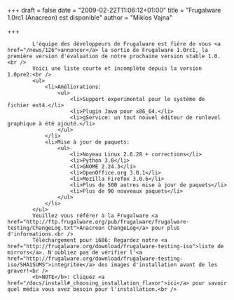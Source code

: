 
+++
draft = false
date = "2009-02-22T11:06:12+01:00"
title = "Frugalware 1.0rc1 (Anacreon) est disponible"
author = "Miklos Vajna"

+++

            L'équipe des développeurs de Frugalware est fière de vous <a href="/news/126">annoncer</a> la sortie de Frugalware 1.0rc1, la première version d'évaluation de notre prochaine version stable 1.0.<br />
            Voici une liste courte et incomplète depuis la version 1.0pre2:<br />
            <ul>
                <li>Améliorations:
                    <ul>
                        <li>Support experimental pour le système de fichier ext4.</li>
                        <li>Plugin Java pour x86_64.</li>
                        <li>gService: un tout nouvel éditeur de runlevel graphique à été ajouté.</li>
                    </ul>
                </li>
                <li>Mise à jour de paquets:
                    <ul>
                        <li>Noyeau Linux 2.6.28 + corrections</li>
                        <li>Python 3.0</li>
                        <li>GNOME 2.24.3</li>
                        <li>OpenOffice.org 3.0.1</li>
                        <li>Mozilla Firefox 3.0.6</li>
                        <li>Plus de 500 autres mise à jour de paquets</li>
                        <li>Plus de 90 nouveaux paquets</li>
                    </ul>
                </li>
            </ul>
            Veuillez vous référer à la Frugalware <a href="http://ftp.frugalware.org/pub/frugalware/frugalware-testing/ChangeLog.txt">Anacreon ChangeLog</a> pour plus d'informations.<br />
            Téléchargement pour i686: Regardez notre <a href="http://frugalware.org/download/frugalware-testing-iso">liste de mirrors</a>. N'oubliez pas de vérifier l'<a href="http://frugalware.org/download/frugalware-testing-iso/SHA1SUMS">integritée</a> des images d'installation avant de les graver!<br />
            <b>NOTE</b>: Cliquez <a href="/docs/install#_choosing_installation_flavor">ici</a> pour savoir quel média vous avez besoin pour l'installation.<br />
            
        